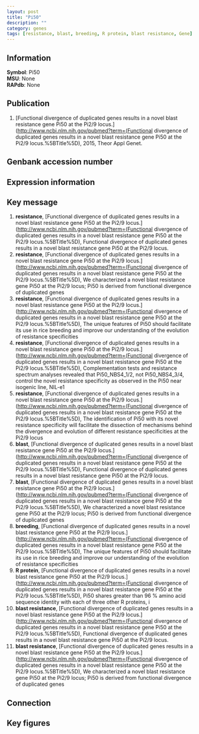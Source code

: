 ```yaml
---
layout: post
title: "Pi50"
description: ""
category: genes
tags: [resistance, blast, breeding, R protein, blast resistance, Gene]
---
```


## Information
__Symbol__: Pi50  
__MSU__: None  
__RAPdb__: None  

## Publication
1. [Functional divergence of duplicated genes results in a novel blast resistance gene Pi50 at the Pi2/9 locus.](http://www.ncbi.nlm.nih.gov/pubmed?term=(Functional divergence of duplicated genes results in a novel blast resistance gene Pi50 at the Pi2/9 locus.%5BTitle%5D), 2015, Theor Appl Genet.

## Genbank accession number

## Expression information

## Key message
1. __resistance__, [Functional divergence of duplicated genes results in a novel blast resistance gene Pi50 at the Pi2/9 locus.](http://www.ncbi.nlm.nih.gov/pubmed?term=(Functional divergence of duplicated genes results in a novel blast resistance gene Pi50 at the Pi2/9 locus.%5BTitle%5D), Functional divergence of duplicated genes results in a novel blast resistance gene Pi50 at the Pi2/9 locus.
2. __resistance__, [Functional divergence of duplicated genes results in a novel blast resistance gene Pi50 at the Pi2/9 locus.](http://www.ncbi.nlm.nih.gov/pubmed?term=(Functional divergence of duplicated genes results in a novel blast resistance gene Pi50 at the Pi2/9 locus.%5BTitle%5D), We characterized a novel blast resistance gene Pi50 at the Pi2/9 locus; Pi50 is derived from functional divergence of duplicated genes
3. __resistance__, [Functional divergence of duplicated genes results in a novel blast resistance gene Pi50 at the Pi2/9 locus.](http://www.ncbi.nlm.nih.gov/pubmed?term=(Functional divergence of duplicated genes results in a novel blast resistance gene Pi50 at the Pi2/9 locus.%5BTitle%5D),  The unique features of Pi50 should facilitate its use in rice breeding and improve our understanding of the evolution of resistance specificities
4. __resistance__, [Functional divergence of duplicated genes results in a novel blast resistance gene Pi50 at the Pi2/9 locus.](http://www.ncbi.nlm.nih.gov/pubmed?term=(Functional divergence of duplicated genes results in a novel blast resistance gene Pi50 at the Pi2/9 locus.%5BTitle%5D),  Complementation tests and resistance spectrum analyses revealed that Pi50_NBS4_1/2, not Pi50_NBS4_3/4, control the novel resistance specificity as observed in the Pi50 near isogenic line, NIL-e1
5. __resistance__, [Functional divergence of duplicated genes results in a novel blast resistance gene Pi50 at the Pi2/9 locus.](http://www.ncbi.nlm.nih.gov/pubmed?term=(Functional divergence of duplicated genes results in a novel blast resistance gene Pi50 at the Pi2/9 locus.%5BTitle%5D),  The identification of Pi50 with its novel resistance specificity will facilitate the dissection of mechanisms behind the divergence and evolution of different resistance specificities at the Pi2/9 locus
6. __blast__, [Functional divergence of duplicated genes results in a novel blast resistance gene Pi50 at the Pi2/9 locus.](http://www.ncbi.nlm.nih.gov/pubmed?term=(Functional divergence of duplicated genes results in a novel blast resistance gene Pi50 at the Pi2/9 locus.%5BTitle%5D), Functional divergence of duplicated genes results in a novel blast resistance gene Pi50 at the Pi2/9 locus.
7. __blast__, [Functional divergence of duplicated genes results in a novel blast resistance gene Pi50 at the Pi2/9 locus.](http://www.ncbi.nlm.nih.gov/pubmed?term=(Functional divergence of duplicated genes results in a novel blast resistance gene Pi50 at the Pi2/9 locus.%5BTitle%5D), We characterized a novel blast resistance gene Pi50 at the Pi2/9 locus; Pi50 is derived from functional divergence of duplicated genes
8. __breeding__, [Functional divergence of duplicated genes results in a novel blast resistance gene Pi50 at the Pi2/9 locus.](http://www.ncbi.nlm.nih.gov/pubmed?term=(Functional divergence of duplicated genes results in a novel blast resistance gene Pi50 at the Pi2/9 locus.%5BTitle%5D),  The unique features of Pi50 should facilitate its use in rice breeding and improve our understanding of the evolution of resistance specificities
9. __R protein__, [Functional divergence of duplicated genes results in a novel blast resistance gene Pi50 at the Pi2/9 locus.](http://www.ncbi.nlm.nih.gov/pubmed?term=(Functional divergence of duplicated genes results in a novel blast resistance gene Pi50 at the Pi2/9 locus.%5BTitle%5D),  Pi50 shares greater than 96 % amino acid sequence identity with each of three other R proteins, i
10. __blast resistance__, [Functional divergence of duplicated genes results in a novel blast resistance gene Pi50 at the Pi2/9 locus.](http://www.ncbi.nlm.nih.gov/pubmed?term=(Functional divergence of duplicated genes results in a novel blast resistance gene Pi50 at the Pi2/9 locus.%5BTitle%5D), Functional divergence of duplicated genes results in a novel blast resistance gene Pi50 at the Pi2/9 locus.
11. __blast resistance__, [Functional divergence of duplicated genes results in a novel blast resistance gene Pi50 at the Pi2/9 locus.](http://www.ncbi.nlm.nih.gov/pubmed?term=(Functional divergence of duplicated genes results in a novel blast resistance gene Pi50 at the Pi2/9 locus.%5BTitle%5D), We characterized a novel blast resistance gene Pi50 at the Pi2/9 locus; Pi50 is derived from functional divergence of duplicated genes

## Connection

## Key figures


